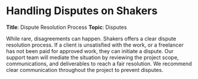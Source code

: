 # Handling Disputes on Shakers

**Title**: Dispute Resolution Process
**Topic**: Disputes

While rare, disagreements can happen. Shakers offers a clear dispute resolution process. If a client is unsatisfied with the work, or a freelancer has not been paid for approved work, they can initiate a dispute. Our support team will mediate the situation by reviewing the project scope, communications, and deliverables to reach a fair resolution. We recommend clear communication throughout the project to prevent disputes.